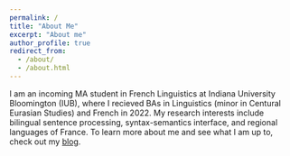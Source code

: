 ```yaml
---
permalink: /
title: "About Me"
excerpt: "About me"
author_profile: true
redirect_from: 
  - /about/
  - /about.html
---
```


I am an incoming MA student in French Linguistics at Indiana University Bloomington (IUB), where I recieved BAs in Linguistics (minor in Centural Eurasian Studies) and French in 2022. My research interests include bilingual sentence processing, syntax-semantics interface, and regional languages of France. To learn more about me and see what I am up to, check out my <a href="https://dmpope.github.io/year-archive/">blog</a>.

